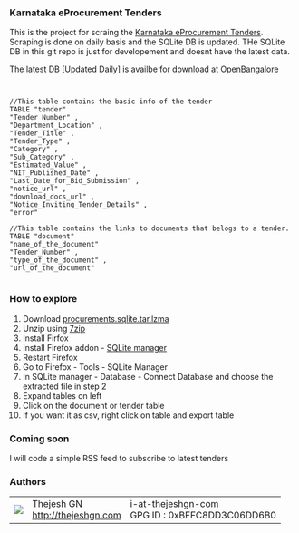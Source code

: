 ### Karnataka eProcurement Tenders

This is the project for scraing the [Karnataka eProcurement Tenders](https://eproc.karnataka.gov.in/eprocurement/common/eproc_tenders_list.seam). 
Scraping is done on daily basis and the SQLite DB is updated. THe SQLite DB in this git repo is just for developement and doesnt have the latest data.

The latest DB [Updated Daily] is availbe for download at [OpenBangalore](http://docs.openbangalore.org.s3.amazonaws.com/procurements.sqlite.tar.lzma)

````


//This table contains the basic info of the tender
TABLE "tender" 
"Tender_Number" ,
"Department_Location" , 
"Tender_Title" , 
"Tender_Type" ,
"Category" , 
"Sub_Category" ,
"Estimated_Value" , 
"NIT_Published_Date" , 
"Last_Date_for_Bid_Submission" ,
"notice_url" , 
"download_docs_url" , 
"Notice_Inviting_Tender_Details" , 
"error"  

//This table contains the links to documents that belogs to a tender.
TABLE "document" 
"name_of_the_document"
"Tender_Number" , 
"type_of_the_document" , 
"url_of_the_document"  


````

### How to explore

1. Download [procurements.sqlite.tar.lzma](http://docs.openbangalore.org.s3.amazonaws.com/procurements.sqlite.tar.lzma)
2. Unzip using [7zip](http://www.7-zip.org/) 
3. Install Firfox
4. Install Firefox addon - [SQLite manager](https://addons.mozilla.org/en-US/firefox/addon/sqlite-manager/)
5. Restart Firefox
6. Go to Firefox - Tools - SQLite Manager
7. In SQLite manager - Database - Connect Database and choose the extracted file in step 2
8. Expand tables on left
9. Click on the document or tender table
10. If you want it as csv, right click on table and export table

### Coming soon
I will code a simple RSS feed to subscribe to latest tenders 

### Authors
<table>
  <tr>
    <td><img src="http://www.gravatar.com/avatar/4545b2a84b0ae407abc97ad8f23cc28b?s=60"></td><td valign="middle">Thejesh GN<br><a href="http:/thejeshgn.com">http://thejeshgn.com</a></td>
    <td>i-at-thejeshgn-com <br> GPG ID :  0xBFFC8DD3C06DD6B0</td>
  </tr>
</table>
